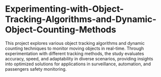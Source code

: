 # Experimenting-with-Object-Tracking-Algorithms-and-Dynamic-Object-Counting-Methods

This project explores various object tracking algorithms and dynamic counting techniques to monitor moving objects in real-time. Through experimentation with different tracking methods, the study evaluates accuracy, speed, and adaptability in diverse scenarios, providing insights into optimized solutions for applications in surveillance, automation, and passengers safety monitoring.
